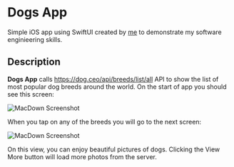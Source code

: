 # Dogs App
Simple iOS app using SwiftUI created by [me](https://github.com/fenix56) to demonstrate my software enginieering skills. 

## Description
**Dogs App** calls <https://dog.ceo/api/breeds/list/all> API to show the list of most popular dog breeds around the world. 
On the start of app you should see this screen:

![MacDown Screenshot](https://snipboard.io/JHj024.jpg)

When you tap on any of the breeds you will go to the next screen:

![MacDown Screenshot](https://snipboard.io/e8Y4zQ.jpg)

On this view, you can enjoy beautiful pictures of dogs. Clicking the View More button will load more photos from the server.

